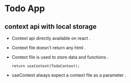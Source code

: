 # Todo App
## context api with local storage

- Context api directly available on react .
- Context file doesn't return any html .
- Context file is used to store data and functions .

  ``return useContext(TodoContext);``
- useContext always expect a context file as a parameter .
